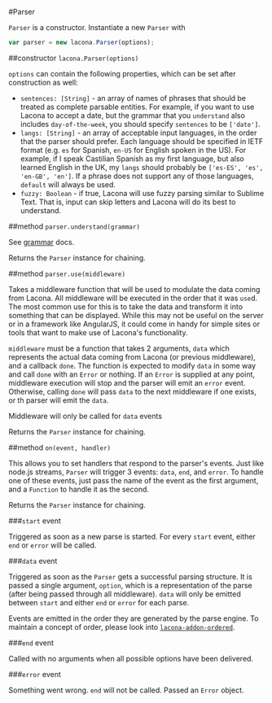 #Parser

`Parser` is a constructor. Instantiate a new `Parser` with

```javascript
var parser = new lacona.Parser(options);
```

##constructor `lacona.Parser(options)`

`options` can contain the following properties, which can be set after construction as well:

- `sentences: [String]` - an array of names of phrases that should be treated as complete parsable entities. For example, if you want to use Lacona to accept a date, but the grammar that you `understand` also includes `day-of-the-week`, you should specify `sentences` to be `['date']`.
- `langs: [String]` - an array of acceptable input languages, in the order that the parser should prefer. Each language should be specified in IETF format (e.g. `es` for Spanish, `en-US` for English spoken in the US). For example, if I speak Castilian Spanish as my first language, but also learned English in the UK, my `langs` should probably be `['es-ES', 'es', 'en-GB', 'en']`. If a phrase does not support any of those languages, `default` will always be used.
- `fuzzy: Boolean` - if true, Lacona will use fuzzy parsing similar to Sublime Text. That is, input can skip letters and Lacona will do its best to understand.

##method `parser.understand(grammar)`

See [grammar](doc/grammar.md) docs.

Returns the `Parser` instance for chaining.

##method `parser.use(middleware)`

Takes a middleware function that will be used to modulate the data coming from Lacona. All middleware will be executed in the order that it was `use`d. The most common use for this is to take the data and transform it into something that can be displayed. While this may not be useful on the server or in a framework like AngularJS, it could come in handy for simple sites or tools that want to make use of Lacona's functionality.

`middleware` must be a function that takes 2 arguments, `data` which represents the actual data coming from Lacona (or previous middleware), and a callback `done`. The function is expected to modify `data` in some way and call `done` with an `Error` or nothing. If an `Error` is supplied at any point, middleware execution will stop and the parser will emit an `error` event. Otherwise, calling `done` will pass `data` to the next middleware if one exists, or th parser will emit the `data`.

Middleware will only be called for `data` events

Returns the `Parser` instance for chaining.

##method `on(event, handler)`

This allows you to set handlers that respond to the parser's events. Just like node.js streams, `Parser` will trigger 3 events: `data`, `end`, and `error`. To handle one of these events, just pass the name of the event as the first argument, and a `Function` to handle it as the second.

Returns the `Parser` instance for chaining.

###`start` event

Triggered as soon as a new parse is started. For every `start` event, either `end` or `error` will be called.

###`data` event

Triggered as soon as the `Parser` gets a successful parsing structure. It is passed a single argument, `option`, which is a representation of the parse (after being passed through all middleware). `data` will only be emitted between `start` and either `end` or `error` for each parse.

Events are emitted in the order they are generated by the parse engine. To maintain a concept of order, please look into [`lacona-addon-ordered`](https://github.com/brandonhorst/lacona-addon-ordered).

###`end` event

Called with no arguments when all possible options have been delivered.

###`error` event

Something went wrong. `end` will not be called. Passed an `Error` object.
